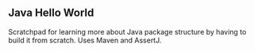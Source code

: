 ## Java Hello World
Scratchpad for learning more about Java package structure by having to build it from scratch.
Uses Maven and AssertJ.
